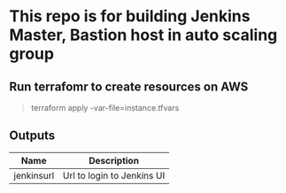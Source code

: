 # This repo is for building Jenkins Master, Bastion host in auto scaling group

## Run terrafomr to create resources on AWS

> terraform apply -var-file=instance.tfvars

## Outputs

| Name | Description |
|------|-------------|
| jenkinsurl | Url to login to Jenkins UI|